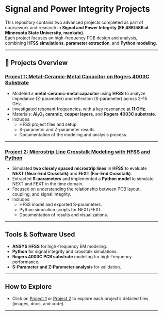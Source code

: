 # Signal and Power Integrity Projects

This repository contains two advanced projects completed as part of coursework and research in **Signal and Power Integrity (EE 486/586 at Minnesota State University, mankato)**.  
Each project focuses on high-frequency PCB design and analysis, combining **HFSS simulations**, **parameter extraction**, and **Python modeling**.

---

## 📂 Projects Overview

### [Project 1: Metal-Ceramic-Metal Capacitor on Rogers 4003C Substrate](./Project%201%3A%20Metal-Ceramic-Metal%20Capacitor%20on%20Rogers%204003C%20Substrate)
- Modeled a **metal-ceramic-metal capacitor** using **HFSS** to analyze impedance (Z-parameter) and reflection (S-parameter) across 2–15 GHz.  
- Investigated resonant frequencies, with a key resonance at **11 GHz**.  
- Materials: **Al₂O₃ ceramic**, **copper layers**, and **Rogers 4003C substrate**.  
- Includes:
  - HFSS project files and setup.
  - S-parameter and Z-parameter results.
  - Documentation of the modeling and analysis process.

---

### [Project 2: Microstrip Line Crosstalk Modeling with HFSS and Python](./Project%202%3A%20Microstrip%20Line%20Crosstalk%20Modeling%20with%20HFSS%20and%20Python)
- Simulated **two closely spaced microstrip lines** in **HFSS** to evaluate **NEXT (Near-End Crosstalk)** and **FEXT (Far-End Crosstalk)**.  
- Extracted **S-parameters** and implemented a **Python model** to simulate NEXT and FEXT in the time domain.  
- Focused on understanding the relationship between PCB layout, coupling, and signal integrity.  
- Includes:
  - HFSS model and exported S-parameters.
  - Python simulation scripts for NEXT/FEXT.
  - Documentation of results and visualizations.

---


## Tools & Software Used
- **ANSYS HFSS** for high-frequency EM modeling.
- **Python** for signal integrity and crosstalk simulations.
- **Rogers 4003C PCB substrate** modeling for high-frequency performance.
- **S-Parameter and Z-Parameter analysis** for validation.

---

## How to Explore
- Click on [Project 1](./Project%201%3A%20Metal-Ceramic-Metal%20Capacitor%20on%20Rogers%204003C%20Substrate) or [Project 2](./Project%202%3A%20Microstrip%20Line%20Crosstalk%20Modeling%20with%20HFSS%20and%20Python) to explore each project’s detailed files (images, docs, and code).

---

